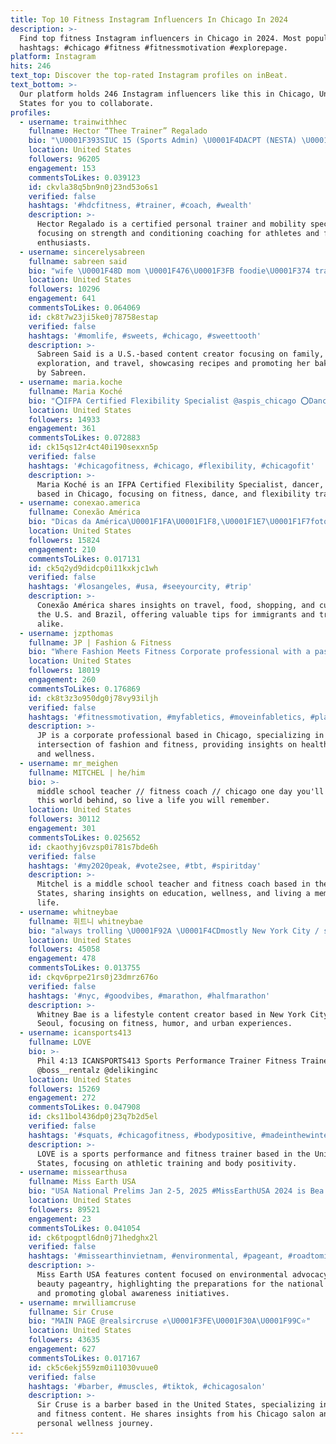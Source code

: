 ```yaml
---
title: Top 10 Fitness Instagram Influencers In Chicago In 2024
description: >-
  Find top fitness Instagram influencers in Chicago in 2024. Most popular
  hashtags: #chicago #fitness #fitnessmotivation #explorepage.
platform: Instagram
hits: 246
text_top: Discover the top-rated Instagram profiles on inBeat.
text_bottom: >-
  Our platform holds 246 Instagram influencers like this in Chicago, United
  States for you to collaborate.
profiles:
  - username: trainwithhec
    fullname: Hector “Thee Trainer” Regalado
    bio: "\U0001F393SIUC 15 (Sports Admin) \U0001F4DACPT (NESTA) \U0001F4AA\U0001F3FBIFBB/NPC Coach \U0001F9CE\U0001F3FBMobility Specialist (FRC)(FRA)(ISM) \U0001F94AProfessional S&C Coach \U0001F4BB Manager For @kenzie_vance"
    location: United States
    followers: 96205
    engagement: 153
    commentsToLikes: 0.039123
    id: ckvla38q5bn9n0j23nd53o6s1
    verified: false
    hashtags: '#hdcfitness, #trainer, #coach, #wealth'
    description: >-
      Hector Regalado is a certified personal trainer and mobility specialist,
      focusing on strength and conditioning coaching for athletes and fitness
      enthusiasts.
  - username: sincerelysabreen
    fullname: sabreen said
    bio: "wife \U0001F48D mom \U0001F476\U0001F3FB foodie\U0001F374 traveler ✈️ I have a unique love for delicious food \U0001F970 my bakery shop \U0001F449\U0001F3FC @cakedbysabreen \U0001F9C1 find my blog, recipes, & amazon\U0001F447\U0001F3FC"
    location: United States
    followers: 10296
    engagement: 641
    commentsToLikes: 0.064069
    id: ck8t7w23ji5ke0j78758estap
    verified: false
    hashtags: '#momlife, #sweets, #chicago, #sweettooth'
    description: >-
      Sabreen Said is a U.S.-based content creator focusing on family, culinary
      exploration, and travel, showcasing recipes and promoting her bakery, Cake
      by Sabreen.
  - username: maria.koche
    fullname: Maria Koché
    bio: "⭕️IFPA Certified Flexibility Specialist @aspis_chicago ⭕️Dancer @columbiachi @insomniacevents ⭕️Model @moorecreativetalent \U0001F4CD#chicago"
    location: United States
    followers: 14933
    engagement: 361
    commentsToLikes: 0.072883
    id: ck15qs12r4ct40i190sexxn5p
    verified: false
    hashtags: '#chicagofitness, #chicago, #flexibility, #chicagofit'
    description: >-
      Maria Koché is an IFPA Certified Flexibility Specialist, dancer, and model
      based in Chicago, focusing on fitness, dance, and flexibility training.
  - username: conexao.america
    fullname: Conexão América
    bio: "Dicas da América\U0001F1FA\U0001F1F8,\U0001F1E7\U0001F1F7fotos,lugares,compras, curiosidades, restaurantes,viagens,política,imigração etc. Blog pessoal"
    location: United States
    followers: 15824
    engagement: 210
    commentsToLikes: 0.017131
    id: ck5q2yd9didcp0i11kxkjc1wh
    verified: false
    hashtags: '#losangeles, #usa, #seeyourcity, #trip'
    description: >-
      Conexão América shares insights on travel, food, shopping, and culture in
      the U.S. and Brazil, offering valuable tips for immigrants and travelers
      alike.
  - username: jzpthomas
    fullname: JP | Fashion & Fitness
    bio: "Where Fashion Meets Fitness Corporate professional with a passion for fashion health & fitness \U0001F4CDChicago NASM CPT Agent: Jaclyn@10mgmt.com @10mgmt"
    location: United States
    followers: 18019
    engagement: 260
    commentsToLikes: 0.176869
    id: ck8t3z3o950dg0j78vy93iljh
    verified: false
    hashtags: '#fitnessmotivation, #myfabletics, #moveinfabletics, #plantbaseddiet'
    description: >-
      JP is a corporate professional based in Chicago, specializing in the
      intersection of fashion and fitness, providing insights on health, style,
      and wellness.
  - username: mr_meighen
    fullname: MITCHEL | he/him
    bio: >-
      middle school teacher // fitness coach // chicago one day you'll leave
      this world behind, so live a life you will remember.
    location: United States
    followers: 30112
    engagement: 301
    commentsToLikes: 0.025652
    id: ckaothyj6vzsp0i781s7bde6h
    verified: false
    hashtags: '#my2020peak, #vote2see, #tbt, #spiritday'
    description: >-
      Mitchel is a middle school teacher and fitness coach based in the United
      States, sharing insights on education, wellness, and living a memorable
      life.
  - username: whitneybae
    fullname: 휘트니 whitneybae
    bio: "always trolling \U0001F92A \U0001F4CDmostly New York City / sometimes Seoul, Korea \U0001F4E7: whitneybaeinfo@gmail.com"
    location: United States
    followers: 45058
    engagement: 478
    commentsToLikes: 0.013755
    id: ckqv6prpe21rs0j23dmrz676o
    verified: false
    hashtags: '#nyc, #goodvibes, #marathon, #halfmarathon'
    description: >-
      Whitney Bae is a lifestyle content creator based in New York City and
      Seoul, focusing on fitness, humor, and urban experiences.
  - username: icansports413
    fullname: LOVE
    bio: >-
      Phil 4:13 ICANSPORTS413 Sports Performance Trainer Fitness Trainer NUPE♦️
      @boss__rentalz @delikinginc
    location: United States
    followers: 15269
    engagement: 272
    commentsToLikes: 0.047908
    id: cks11bol436dp0j23q7b2d5el
    verified: false
    hashtags: '#squats, #chicagofitness, #bodypositive, #madeinthewinter'
    description: >-
      LOVE is a sports performance and fitness trainer based in the United
      States, focusing on athletic training and body positivity.
  - username: missearthusa
    fullname: Miss Earth USA
    bio: "USA National Prelims Jan 2-5, 2025 #MissEarthUSA 2024 is Bea Millan-Windorski \U0001F30E✨ #BeautiesforaCause @missearth @b4acusa @stillsheroseorg #missearth"
    location: United States
    followers: 89521
    engagement: 23
    commentsToLikes: 0.041054
    id: ck6tpogptl6dn0j71hedghx2l
    verified: false
    hashtags: '#missearthinvietnam, #environmental, #pageant, #roadtomissearth'
    description: >-
      Miss Earth USA features content focused on environmental advocacy and
      beauty pageantry, highlighting the preparations for the national prelims
      and promoting global awareness initiatives.
  - username: mrwilliamcruse
    fullname: Sir Cruse
    bio: "MAIN PAGE @realsircruse ✊\U0001F3FE\U0001F30A\U0001F99C⭐️"
    location: United States
    followers: 43635
    engagement: 627
    commentsToLikes: 0.017167
    id: ck5c6ekj559zm0i11030vuue0
    verified: false
    hashtags: '#barber, #muscles, #tiktok, #chicagosalon'
    description: >-
      Sir Cruse is a barber based in the United States, specializing in grooming
      and fitness content. He shares insights from his Chicago salon and
      personal wellness journey.
---
```


